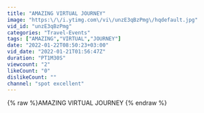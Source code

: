 ```yaml
---
title: "AMAZING VIRTUAL JOURNEY"
image: "https:\/\/i.ytimg.com\/vi\/unzE3qBzPmg\/hqdefault.jpg"
vid_id: "unzE3qBzPmg"
categories: "Travel-Events"
tags: ["AMAZING","VIRTUAL","JOURNEY"]
date: "2022-01-22T08:50:23+03:00"
vid_date: "2022-01-21T01:56:47Z"
duration: "PT1M30S"
viewcount: "2"
likeCount: "0"
dislikeCount: ""
channel: "spot excellent"
---
```

{% raw %}AMAZING VIRTUAL JOURNEY {% endraw %}
